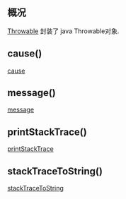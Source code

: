 ## 概况

[Throwable](/API/Exception/Throwable/README.md) 封装了 java Throwable对象.

## cause()

[cause](cause.md ":include")

## message()

[message](message.md ":include")

## printStackTrace()

[printStackTrace](printStackTrace.md ":include")

## stackTraceToString()

[stackTraceToString](stackTraceToString.md ":include")